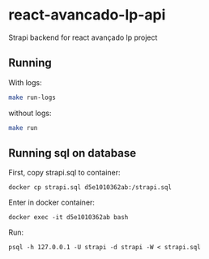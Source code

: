 # react-avancado-lp-api

Strapi backend for react avançado lp project

## Running

With logs:

```bash
make run-logs
```

without logs:

```bash
make run
```

## Running sql on database

First, copy strapi.sql to container:

```shell
docker cp strapi.sql d5e1010362ab:/strapi.sql 
```

Enter in docker container:

```shell
docker exec -it d5e1010362ab bash
```

Run:

```shell
psql -h 127.0.0.1 -U strapi -d strapi -W < strapi.sql
```
